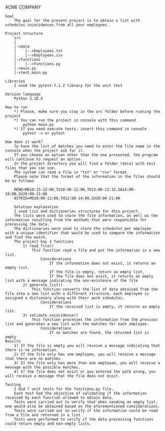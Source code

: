 ACME COMPANY

    Goal
        The goal for the present project is to obtain a list with schedules coincidences from all your employees.

    Project structure
        src
        |
        |->data
        |    |-->Employees.txt
        |    |-->Employees.csv
        |->functions
        |    |-->functions.py
        |->main.py
        |->test_main.py

    Libraries
        I used the pytest-7.1.2 library for the unit test

    Version language
        Python 3.10.4

    How to run
        *) Please, make sure you stay in the src folder before running the project
        *) You can run the project in console with this command
            python main.py
        *) If you need execute tests, insert this command in console
            pytest -v or pytest

    How does it work?
        To have the list of matches you need to enter the file name in the console when the project ask for it.
        If you choose an option other than the one presented, the program will continue to request an option.
        In the project directory you will find a folder (data) with test files that you can use.
        The system can read a file in "txt" or "csv" format. 
        Please note that the format of the information in the files should be as follows
        
        RENE=MO10:15-12:00,TU10:00-12:00,TH13:00-13:15,SA14:00-18:00,SU20:00-21:00
        ASTRID=MO10:00-12:00,TH12:00-14:00,SU20:00-21:00
        
        Solution explanation
        I used list and dictionaries structures for this project. 
        The lists were used to store the file information, as well as the information resulting from the methods that were responsible for processing the data.
        The dictionaries were used to store the schedules per employee with a unique identifier that would be used to compare the information and find the match.
        The project has 3 functions
            1) read_file()
                This function read a file and put the information in a new list.
                    Considerations
                        If the information does not exist, it returns an empty list.
                        If the file is empty, return an empty list,
                        If the file does not exist, it returns an empty list with a message indicating the non-existence of the file
            2) generate_list()
                This function converts the list of data obtained from the file into a new list with a different structure, each employee is assigned a dictionary along with their work schedules.
                    Considerations
                        If the received list is empty, it returns an empty list.
            3) validate_coincidence()
                This function processes the information from the previous list and generates a new list with the matches for each employee.
                    Considerations
                        If no matches are found, the returned list is empty
    Results
        1) If the file is empty you will receive a message indicating that there is no information.
        2) If the file only has one employee, you will receive a message that there are no matches
        3) If the file only has more than one employee, you will receive a message with the possible matches.
        4) If the file does not exist or you entered the path wrong, you will receive a message that the file does not exist.

    Testing
        I did 7 unit tests for the functions.py file.
        Each test had the objective of validating if the information received by each function allowed to obtain data.
        Tests were carried out to verify that when sending an empty list, one would also be obtained based on the aforementioned considerations.
        Tests were carried out to verify if the information could be read from a file and returned in a list.
        Tests were performed to verify if the data processing functions could return empty and non-empty lists.
